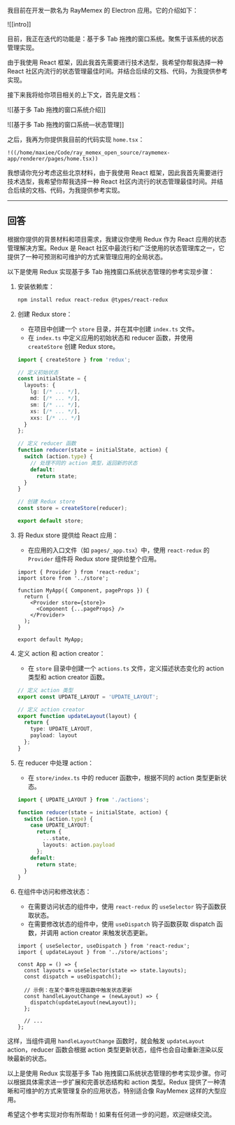 我目前在开发一款名为 RayMemex 的 Electron 应用。它的介绍如下：

![[intro]]

目前，我正在迭代的功能是：基于多 Tab 拖拽的窗口系统。聚焦于该系统的状态管理实现。

由于我使用 React 框架，因此我首先需要进行技术选型，我希望你帮我选择一种 React 社区内流行的状态管理最佳时间。并结合后续的文档、代码，为我提供参考实现。

接下来我将给你项目相关的上下文，首先是文档：

![[基于多 Tab 拖拽的窗口系统介绍]]

![[基于多 Tab 拖拽的窗口系统—状态管理]]

之后，我再为你提供我目前的代码实现 `home.tsx`：

```tsx
!((/home/maxiee/Code/ray_memex_open_source/raymemex-app/renderer/pages/home.tsx))
```

我想请你充分考虑这些北京材料，由于我使用 React 框架，因此我首先需要进行技术选型，我希望你帮我选择一种 React 社区内流行的状态管理最佳时间。并结合后续的文档、代码，为我提供参考实现。

---

## 回答

根据你提供的背景材料和项目需求，我建议你使用 Redux 作为 React 应用的状态管理解决方案。Redux 是 React 社区中最流行和广泛使用的状态管理库之一，它提供了一种可预测和可维护的方式来管理应用的全局状态。

以下是使用 Redux 实现基于多 Tab 拖拽窗口系统状态管理的参考实现步骤：

1. 安装依赖库：
   ```bash
   npm install redux react-redux @types/react-redux
   ```

2. 创建 Redux store：
   - 在项目中创建一个 `store` 目录，并在其中创建 `index.ts` 文件。
   - 在 `index.ts` 中定义应用的初始状态和 reducer 函数，并使用 `createStore` 创建 Redux store。

   ```typescript
   import { createStore } from 'redux';

   // 定义初始状态
   const initialState = {
     layouts: {
       lg: [/* ... */],
       md: [/* ... */],
       sm: [/* ... */],
       xs: [/* ... */],
       xxs: [/* ... */]
     }
   };

   // 定义 reducer 函数
   function reducer(state = initialState, action) {
     switch (action.type) {
       // 处理不同的 action 类型，返回新的状态
       default:
         return state;
     }
   }

   // 创建 Redux store
   const store = createStore(reducer);

   export default store;
   ```

3. 将 Redux store 提供给 React 应用：
   - 在应用的入口文件（如 `pages/_app.tsx`）中，使用 `react-redux` 的 `Provider` 组件将 Redux store 提供给整个应用。

   ```tsx
   import { Provider } from 'react-redux';
   import store from '../store';

   function MyApp({ Component, pageProps }) {
     return (
       <Provider store={store}>
         <Component {...pageProps} />
       </Provider>
     );
   }

   export default MyApp;
   ```

4. 定义 action 和 action creator：
   - 在 `store` 目录中创建一个 `actions.ts` 文件，定义描述状态变化的 action 类型和 action creator 函数。

   ```typescript
   // 定义 action 类型
   export const UPDATE_LAYOUT = 'UPDATE_LAYOUT';

   // 定义 action creator
   export function updateLayout(layout) {
     return {
       type: UPDATE_LAYOUT,
       payload: layout
     };
   }
   ```

5. 在 reducer 中处理 action：
   - 在 `store/index.ts` 中的 reducer 函数中，根据不同的 action 类型更新状态。

   ```typescript
   import { UPDATE_LAYOUT } from './actions';

   function reducer(state = initialState, action) {
     switch (action.type) {
       case UPDATE_LAYOUT:
         return {
           ...state,
           layouts: action.payload
         };
       default:
         return state;
     }
   }
   ```

6. 在组件中访问和修改状态：
   - 在需要访问状态的组件中，使用 `react-redux` 的 `useSelector` 钩子函数获取状态。
   - 在需要修改状态的组件中，使用 `useDispatch` 钩子函数获取 dispatch 函数，并调用 action creator 来触发状态更新。

   ```tsx
   import { useSelector, useDispatch } from 'react-redux';
   import { updateLayout } from '../store/actions';

   const App = () => {
     const layouts = useSelector(state => state.layouts);
     const dispatch = useDispatch();

     // 示例：在某个事件处理函数中触发状态更新
     const handleLayoutChange = (newLayout) => {
       dispatch(updateLayout(newLayout));
     };

     // ...
   };
   ```

这样，当组件调用 `handleLayoutChange` 函数时，就会触发 `updateLayout` action，reducer 函数会根据 action 类型更新状态，组件也会自动重新渲染以反映最新的状态。

以上是使用 Redux 实现基于多 Tab 拖拽窗口系统状态管理的参考实现步骤。你可以根据具体需求进一步扩展和完善状态结构和 action 类型。Redux 提供了一种清晰和可维护的方式来管理复杂的应用状态，特别适合像 RayMemex 这样的大型应用。

希望这个参考实现对你有所帮助！如果有任何进一步的问题，欢迎继续交流。